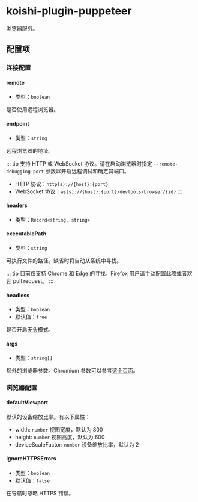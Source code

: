 # koishi-plugin-puppeteer

浏览器服务。

## 配置项

### 连接配置

#### remote

- 类型：`boolean`

是否使用远程浏览器。

#### endpoint

- 类型：`string`

远程浏览器的地址。

::: tip
支持 HTTP 或 WebSocket 协议。请在启动浏览器时指定 `--remote-debugging-port` 参数以开启远程调试和确定其端口。

- HTTP 协议：`http(s)://{host}:{port}`
- WebSocket 协议：`ws(s)://{host}:{port}/devtools/browser/{id}`
:::

#### headers

- 类型：`Record<string, string>`

#### executablePath

- 类型：`string`

可执行文件的路径。缺省时将自动从系统中寻找。

::: tip
目前仅支持 Chrome 和 Edge 的寻找。Firefox 用户请手动配置此项或者欢迎 pull request。
:::

#### headless

- 类型：`boolean`
- 默认值：`true`

是否开启[无头模式](https://developer.chrome.com/blog/headless-chrome/)。

#### args

- 类型：`string[]`

额外的浏览器参数。Chromium 参数可以参考[这个页面](https://peter.sh/experiments/chromium-command-line-switches/)。

### 浏览器配置

#### defaultViewport

默认的设备缩放比率。有以下属性：

- width: `number` 视图宽度，默认为 800
- height: `number` 视图高度，默认为 600
- deviceScaleFactor: `number` 设备缩放比率，默认为 2

#### ignoreHTTPSErrors

- 类型：`boolean`
- 默认值：`false`

在导航时忽略 HTTPS 错误。
